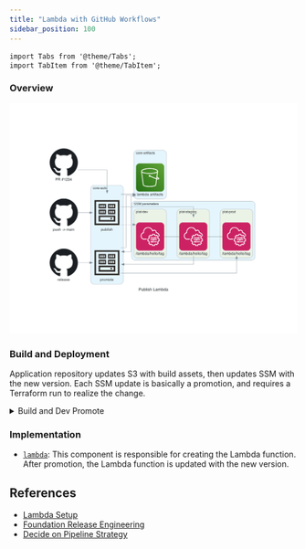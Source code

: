 ```yaml
---
title: "Lambda with GitHub Workflows"
sidebar_position: 100
---
```


```mdx-code-block
import Tabs from '@theme/Tabs';
import TabItem from '@theme/TabItem';
```

### Overview

![Lambda Deployment Lifecycle](https://github.com/cloudposse/example-app-on-lambda-with-gha/blob/main/publish_lambda.png?raw=true)

### Build and Deployment

Application repository updates S3 with build assets, then updates SSM with the new version.
Each SSM update is basically a promotion, and requires a Terraform run to realize the change.

<details>
<summary>Build and Dev Promote</summary>

<Tabs>

<TabItem value="feature" label="Build and Dev">

```yaml
# .github/workflows/reusable-publish-lambda-zip.yaml
name: Publish Lambda Function
on:
  workflow_call:
    inputs:
      function-name:
        required: true
        type: string
      source-folder:
        required: true
        type: string
      artifacts-bucket-and-prefix:
        required: true
        type: string
      aws-region:
        required: true
        type: string
    secrets:
      cicd-role-arn:
        required: true

permissions:
  id-token: write
  contents: read

jobs:
  publish:
    runs-on: self-hosted
    steps:
    - name: Configure AWS credentials
      uses: aws-actions/configure-aws-credentials@v4
      with:
        role-to-assume: ${{ inputs.cicd-role-arn }}
        aws-region: ${{ inputs.aws-region }}
    - name: Checkout
      uses: actions/checkout@v4
    - name: Package Lambda
      run: |
        cd ${{ inputs.source-folder }} && zip ${{ github.sha }}.zip *
    - name: Push Lambda
      run: |
        aws s3 cp ${{ inputs.source-folder }}/${{ github.sha }}.zip s3://${{ inputs.artifacts-bucket-and-prefix }}/${{ inputs.function-name }}/ --sse
    - name: Write tag to SSM
      run: |
        aws ssm put-parameter --name /lambda/${{ inputs.function-name}}/tag --type String --value ${{ github.sha }} --overwrite
```

</TabItem>

<TabItem value="promote" label="Promote Release">

```yaml
# .github/workflows/reusable-promote-lambda-zip.yaml
name: Publish Lambda Function
on:
  workflow_call:
    inputs:
      function-name:
        required: true
        type: string
      artifacts-bucket-and-prefix:
        required: true
        type: string
      aws-region:
        required: true
        type: string
    secrets:
      cicd-role-arn:
        required: true
      staging-role-arn:
        required: true
      prod-role-arn:
        required: true

permissions:
  id-token: write
  contents: read

jobs:
  publish:
    runs-on: self-hosted
    steps:
    - name: Configure AWS credentials for 'cicd' role
      uses: aws-actions/configure-aws-credentials@v4
      with:
        role-to-assume: ${{ inputs.cicd-role-arn }}
        aws-region: ${{ inputs.aws-region }}
    - name: Configure AWS credentials for source stage
      uses: aws-actions/configure-aws-credentials@v4
      with:
        aws-access-key-id: ${{ env.AWS_ACCESS_KEY_ID }}
        aws-secret-access-key: ${{ env.AWS_SECRET_ACCESS_KEY }}
        aws-session-token: ${{ env.AWS_SESSION_TOKEN }}
        role-duration-seconds: 3000
        role-skip-session-tagging: true
        role-to-assume: ${{ inputs.staging-role-arn }}
        aws-region: ${{ inputs.aws-region }}
    - name: Checkout
      uses: actions/checkout@v4
    - name: Get tag from SSM
      id: get-tag-from-ssm
      run: |
        TAG=`aws ssm get-parameter --name /lambda/${{ inputs.function-name }}/tag | jq -r .Parameter.Value`
        echo "tag=$TAG" >> $GITHUB_OUTPUT
    - name: Copy Lambda to local
      run: |
        aws s3 cp s3://${{ inputs.artifacts-bucket-and-prefix }}/${{ inputs.function-name }}/${{ steps.get-tag-from-ssm.outputs.tag }}.zip .
    - name: Configure AWS credentials for 'cicd' role
      uses: aws-actions/configure-aws-credentials@v4
      with:
        role-to-assume: ${{ inputs.cicd-role-arn }}
        aws-region: ${{ inputs.aws-region }}
    - name: Configure AWS credentials for destination stage
      uses: aws-actions/configure-aws-credentials@v4
      with:
        aws-access-key-id: ${{ env.AWS_ACCESS_KEY_ID }}
        aws-secret-access-key: ${{ env.AWS_SECRET_ACCESS_KEY }}
        aws-session-token: ${{ env.AWS_SESSION_TOKEN }}
        role-duration-seconds: 3000
        role-skip-session-tagging: true
        role-to-assume: ${{ inputs.prod-role-arn }}
        aws-region: ${{ inputs.aws-region }}
    - name: Copy Lambda to destination bucket
      run: |
        aws s3 cp ${{ steps.get-tag-from-ssm.outputs.tag }}.zip \
          s3://${{ inputs.artifacts-bucket-and-prefix }}/${{ inputs.function-name }}/ --sse
    - name: Write tag to SSM
      run: |
        aws ssm put-parameter --name /lambda/${{ inputs.function-name}}/tag --type String --value ${{ steps.get-tag-from-ssm.outputs.tag }} --overwrite
```

</TabItem>

<TabItem value="deploy" label="Optional: Deploy with Spacelift">

```yaml
# .github/workflows/reusable-promote-lambda-zip.yaml
name: Deploy Lambda via Spacelift
on:
  workflow_call:
    inputs:
      function-name:
        required: true
        type: string
      stack:
        required: true
        type: string
    secrets:
      spacelift-api-key-id:
        required: true
      spacelift-api-key-secret:
        required: true

jobs:
  deploy:
    runs-on: self-hosted
    container: 123456789012.dkr.ecr.us-east-2.amazonaws.com/acme/infra:latest
    steps:
    - name: Trigger Spacelift Stack Execution
      env:
        SPACELIFT_API_ENDPOINT: https://acme.app.spacelift.io
        SPACELIFT_API_KEY_ID: ${{ secrets.spacelift-api-key-id }}
        SPACELIFT_API_KEY_SECRET: ${{ secrets.spacelift-api-key-secret }}
      run: |
        spacectl stack deploy --id ${{ inputs.stack }}-lambda-${{ inputs.function-name}} --tail
```

</TabItem>
</Tabs>
</details>

### Implementation

- [`lambda`](/components/library/aws/lambda/): This component is responsible for creating the Lambda function.
After promotion, the Lambda function is updated with the new version.

## References
- [Lambda Setup](/reference-architecture/setup/lambda/)
- [Foundation Release Engineering](/reference-architecture/fundamentals/design-decisions/foundational-release-engineering/)
- [Decide on Pipeline Strategy](/reference-architecture/fundamentals/design-decisions/foundational-release-engineering/decide-on-pipeline-strategy/)


